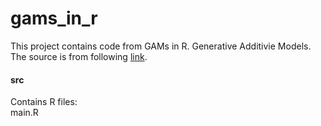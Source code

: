 # gams_in_r  
This project contains code from GAMs in R. Generative Additivie Models. The source is from following [link](https://noamross.github.io/gams-in-r-course/).  

#### src  
Contains R files:  
main.R
